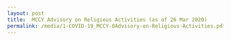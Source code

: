 ```yaml
---
layout: post
title:  MCCY Advisory on Religious Activities (as of 26 Mar 2020)
permalink: /media/1-COVID-19_MCCY-0Advisory-on-Religious-Activities.pdf
---
```

